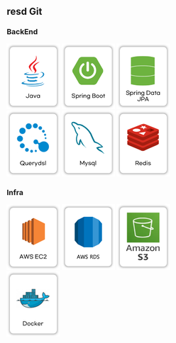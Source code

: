 ## resd Git 
<div>
  <h3>BackEnd</h3>
  <img src="https://github.com/8resd8/Ourdoc/blob/dev/images/skills/Java.png" width="120"/>
  <img src="https://github.com/8resd8/Ourdoc/blob/dev/images/skills/SpringBoot.png" width="120"/>
  <img src="https://github.com/8resd8/Ourdoc/blob/dev/images/skills/SpringDataJPA.png" width="120"/><br>
  <img src="https://github.com/8resd8/Ourdoc/blob/dev/images/skills/Qeurydsl.png" width="120"/>
  <img src="https://github.com/8resd8/Ourdoc/blob/dev/images/skills/Mysql.png" width="120"/>
  <img src="https://github.com/8resd8/Ourdoc/blob/dev/images/skills/Redis.png" width="120"/>
</div>

<div>
  <h3>Infra</h3>
  <img src="https://github.com/8resd8/Ourdoc/blob/dev/images/skills/AWSEC2.png" width="120"/>
  <img src="https://github.com/8resd8/Ourdoc/blob/dev/images/skills/AWSRDS.png" width="120"/>
  <img src="https://github.com/8resd8/Ourdoc/blob/dev/images/skills/AWSS3.png" width="120"/><br>
  <img src="https://github.com/8resd8/Ourdoc/blob/dev/images/skills/Docker.png" width="120"/>
<!--   <img src="images/skills/Nginx.png" width="120"/> -->
<!--   <img src="images/skills/Jenkins.png" width="120"/> -->

</div>
